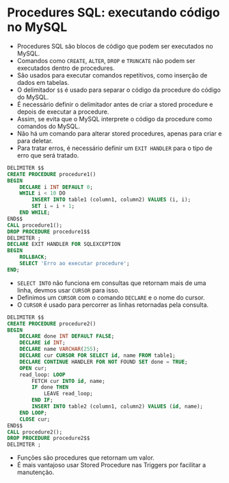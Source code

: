 # Procedures SQL: executando código no MySQL
- Procedures SQL são blocos de código que podem ser executados no MySQL.
- Comandos como `CREATE`, `ALTER`, `DROP` e `TRUNCATE` não podem ser executados dentro de procedures.
- São usados para executar comandos repetitivos, como inserção de dados em tabelas.
- O delimitador `$$` é usado para separar o código da procedure do código do MySQL.
- É necessário definir o delimitador antes de criar a stored procedure e depois de executar a procedure.
- Assim, se evita que o MySQL interprete o código da procedure como comandos do MySQL.
- Não há um comando para alterar stored procedures, apenas para criar e para deletar.
- Para tratar erros, é necessário definir um `EXIT HANDLER` para o tipo de erro que será tratado.
```sql
DELIMITER $$
CREATE PROCEDURE procedure1()
BEGIN
    DECLARE i INT DEFAULT 0;
    WHILE i < 10 DO
        INSERT INTO table1 (column1, column2) VALUES (i, i);
        SET i = i + 1;
    END WHILE;
END$$ 
CALL procedure1();
DROP PROCEDURE procedure1$$
DELIMITER ;
DECLARE EXIT HANDLER FOR SQLEXCEPTION
BEGIN
    ROLLBACK;
    SELECT 'Erro ao executar procedure';
END;
```
- `SELECT INTO` não funciona em consultas que retornam mais de uma linha, devmos usar `CURSOR` para isso.
- Definimos um `CURSOR` com o comando `DECLARE` e o nome do cursor.
- O `CURSOR` é usado para percorrer as linhas retornadas pela consulta.
```sql
DELIMITER $$
CREATE PROCEDURE procedure2()
BEGIN
    DECLARE done INT DEFAULT FALSE;
    DECLARE id INT;
    DECLARE name VARCHAR(255);
    DECLARE cur CURSOR FOR SELECT id, name FROM table1;
    DECLARE CONTINUE HANDLER FOR NOT FOUND SET done = TRUE;
    OPEN cur;
    read_loop: LOOP
        FETCH cur INTO id, name;
        IF done THEN
            LEAVE read_loop;
        END IF;
        INSERT INTO table2 (column1, column2) VALUES (id, name);
    END LOOP;
    CLOSE cur;
END$$
CALL procedure2();
DROP PROCEDURE procedure2$$
DELIMITER ;
```
- Funções são procedures que retornam um valor.
- É mais vantajoso usar Stored Procedure nas Triggers por facilitar a manutenção.